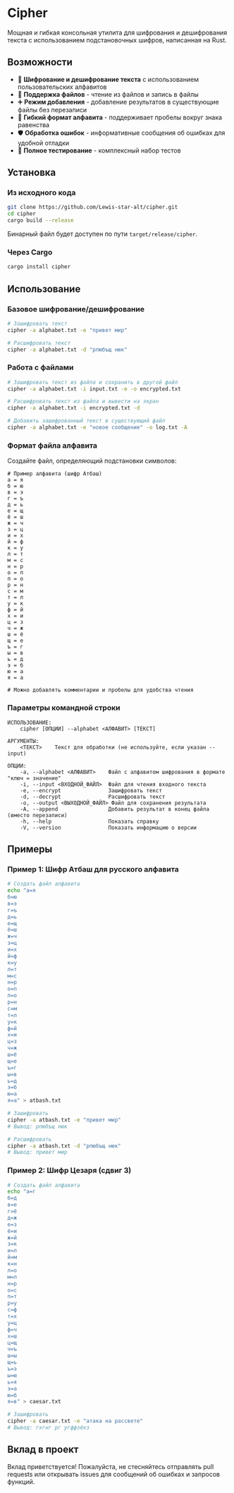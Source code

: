 # Cipher

Мощная и гибкая консольная утилита для шифрования и дешифрования текста с использованием подстановочных шифров, написанная на Rust.

## Возможности

- 🔐 **Шифрование и дешифрование текста** с использованием пользовательских алфавитов
- 📁 **Поддержка файлов** - чтение из файлов и запись в файлы
- ➕ **Режим добавления** - добавление результатов в существующие файлы без перезаписи
- 🎯 **Гибкий формат алфавита** - поддерживает пробелы вокруг знака равенства
- 🛡️ **Обработка ошибок** - информативные сообщения об ошибках для удобной отладки
- 🧪 **Полное тестирование** - комплексный набор тестов

## Установка

### Из исходного кода

```bash
git clone https://github.com/Lewis-star-alt/cipher.git
cd cipher
cargo build --release
```

Бинарный файл будет доступен по пути `target/release/cipher`.

### Через Cargo

```bash
cargo install cipher
```

## Использование

### Базовое шифрование/дешифрование

```bash
# Зашифровать текст
cipher -a alphabet.txt -e "привет мир"

# Расшифровать текст
cipher -a alphabet.txt -d "рпюбъщ нюк"
```

### Работа с файлами

```bash
# Зашифровать текст из файла и сохранить в другой файл
cipher -a alphabet.txt -i input.txt -e -o encrypted.txt

# Расшифровать текст из файла и вывести на экран
cipher -a alphabet.txt -i encrypted.txt -d

# Добавить зашифрованный текст в существующий файл
cipher -a alphabet.txt -e "новое сообщение" -o log.txt -A
```

### Формат файла алфавита

Создайте файл, определяющий подстановки символов:

```text
# Пример алфавита (шифр Атбаш)
а = я
б = ю
в = э
г = ъ
д = ь
е = щ
ё = ш
ж = ч
з = ц
и = х
й = ф
к = у
л = т
м = с
н = р
о = п
п = о
р = н
с = м
т = л
у = к
ф = й
х = и
ц = з
ч = ж
ш = ё
щ = е
ъ = г
ы = в
ь = д
э = б
ю = а
я = а

# Можно добавлять комментарии и пробелы для удобства чтения
```

### Параметры командной строки

```
ИСПОЛЬЗОВАНИЕ:
    cipher [ОПЦИИ] --alphabet <АЛФАВИТ> [ТЕКСТ]

АРГУМЕНТЫ:
    <ТЕКСТ>    Текст для обработки (не используйте, если указан --input)

ОПЦИИ:
    -a, --alphabet <АЛФАВИТ>    Файл с алфавитом шифрования в формате "ключ = значение"
    -i, --input <ВХОДНОЙ_ФАЙЛ>  Файл для чтения входного текста
    -e, --encrypt               Зашифровать текст
    -d, --decrypt               Расшифровать текст
    -o, --output <ВЫХОДНОЙ_ФАЙЛ> Файл для сохранения результата
    -A, --append                Добавить результат в конец файла (вместо перезаписи)
    -h, --help                  Показать справку
    -V, --version               Показать информацию о версии
```

## Примеры

### Пример 1: Шифр Атбаш для русского алфавита

```bash
# Создать файл алфавита
echo "а=я
б=ю
в=э
г=ъ
д=ь
е=щ
ё=ш
ж=ч
з=ц
и=х
й=ф
к=у
л=т
м=с
н=р
о=п
п=о
р=н
с=м
т=л
у=к
ф=й
х=и
ц=з
ч=ж
ш=ё
щ=е
ъ=г
ы=в
ь=д
э=б
ю=а
я=а" > atbash.txt

# Зашифровать
cipher -a atbash.txt -e "привет мир"
# Вывод: рпюбъщ нюк

# Расшифровать
cipher -a atbash.txt -d "рпюбъщ нюк"
# Вывод: привет мир
```

### Пример 2: Шифр Цезаря (сдвиг 3)

```bash
# Создать файл алфавита
echo "а=г
б=д
в=е
г=ё
д=ж
е=з
ё=и
ж=й
з=к
и=л
й=м
к=н
л=о
м=п
н=р
о=с
п=т
р=у
с=ф
т=х
у=ц
ф=ч
х=ш
ц=щ
ч=ъ
ш=ы
щ=ь
ъ=э
ы=ю
ь=я
э=а
ю=б
я=в" > caesar.txt

# Зашифровать
cipher -a caesar.txt -e "атака на рассвете"
# Вывод: гхгнг рг угффзёхз
```


## Вклад в проект

Вклад приветствуется! Пожалуйста, не стесняйтесь отправлять pull requests или открывать issues для сообщений об ошибках и запросов функций.

